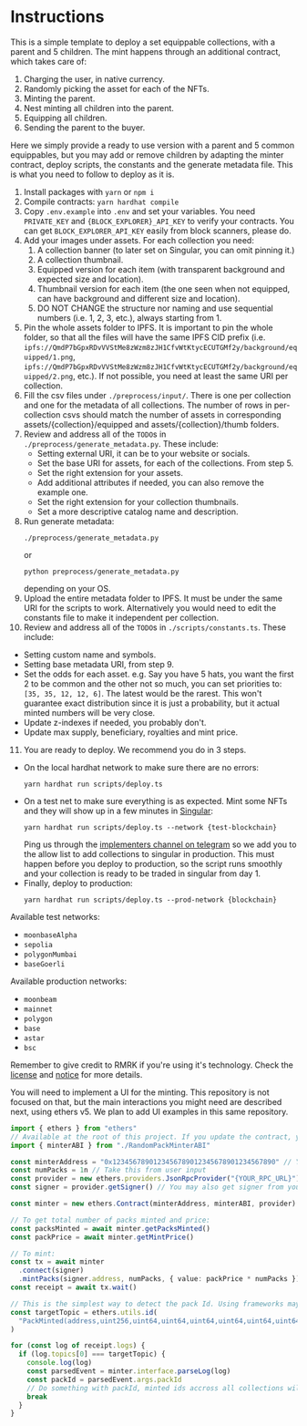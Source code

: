 # Instructions

This is a simple template to deploy a set equippable collections, with a parent and 5 children. The mint happens through an additional contract, which takes care of:

1. Charging the user, in native currency.
2. Randomly picking the asset for each of the NFTs.
3. Minting the parent.
4. Nest minting all children into the parent.
5. Equipping all children.
6. Sending the parent to the buyer.

Here we simply provide a ready to use version with a parent and 5 common equippables, but you may add or remove children by adapting the minter contract, deploy scripts, the constants and the generate metadata file. This is what you need to follow to deploy as it is.

1. Install packages with `yarn` or `npm i`
2. Compile contracts: `yarn hardhat compile`
3. Copy `.env.example` into `.env` and set your variables. You need `PRIVATE_KEY` and `{BLOCK_EXPLORER}_API_KEY` to verify your contracts. You can get `BLOCK_EXPLORER_API_KEY` easily from block scanners, please do.
4. Add your images under assets. For each collection you need:
   1. A collection banner (to later set on Singular, you can omit pinning it.)
   2. A collection thumbnail.
   3. Equipped version for each item (with transparent background and expected size and location).
   4. Thumbnail version for each item (the one seen when not equipped, can have background and different size and location).
   5. DO NOT CHANGE the structure nor naming and use sequential numbers (i.e. 1, 2, 3, etc.), always starting from 1.
5. Pin the whole assets folder to IPFS. It is important to pin the whole folder, so that all the files will have the same IPFS CID prefix (i.e. `ipfs://QmdP7bGpxRDvVVStMe8zWzm8zJH1CfvWtKtycECUTGMf2y/background/equipped/1.png`, `ipfs://QmdP7bGpxRDvVVStMe8zWzm8zJH1CfvWtKtycECUTGMf2y/background/equipped/2.png`, etc.). If not possible, you need at least the same URI per collection.
6. Fill the csv files under `./preprocess/input/`. There is one per collection and one for the metadata of all collections. The number of rows in per-collection csvs should match the number of assets in corresponding assets/{collection}/equipped and assets/{collection}/thumb folders.
7. Review and address all of the `TODO`s in `./preprocess/generate_metadata.py`. These include:
   - Setting external URI, it can be to your website or socials.
   - Set the base URI for assets, for each of the collections. From step 5.
   - Set the right extension for your assets.
   - Add additional attributes if needed, you can also remove the example one.
   - Set the right extension for your collection thumbnails.
   - Set a more descriptive catalog name and description.
8. Run generate metadata:
   ```
   ./preprocess/generate_metadata.py
   ```
   or
   ```
   python preprocess/generate_metadata.py
   ```
   depending on your OS.
9. Upload the entire metadata folder to IPFS. It must be under the same URI for the scripts to work. Alternatively you would need to edit the constants file to make it independent per collection.
10. Review and address all of the `TODO`s in `./scripts/constants.ts`. These include:

- Setting custom name and symbols.
- Setting base metadata URI, from step 9.
- Set the odds for each asset. e.g. Say you have 5 hats, you want the first 2 to be common and the other not so much, you can set priorities to: `[35, 35, 12, 12, 6]`. The latest would be the rarest. This won't guarantee exact distribution since it is just a probability, but it actual minted numbers will be very close.
- Update z-indexes if needed, you probably don't.
- Update max supply, beneficiary, royalties and mint price.

11. You are ready to deploy. We recommend you do in 3 steps.

- On the local hardhat network to make sure there are no errors:
  ```
  yarn hardhat run scripts/deploy.ts
  ```
- On a test net to make sure everything is as expected. Mint some NFTs and they will show up in a few minutes in [Singular](https://dev.singular.app/):
  ```
  yarn hardhat run scripts/deploy.ts --network {test-blockchain}
  ```
  Ping us through the [implementers channel on telegram](https://t.me/rmrkimpl) so we add you to the allow list to add collections to singular in production. This must happen before you deploy to production, so the script runs smoothly and your collection is ready to be traded in singular from day 1.
- Finally, deploy to production:
  ```
  yarn hardhat run scripts/deploy.ts --prod-network {blockchain}
  ```

Available test networks:

- `moonbaseAlpha`
- `sepolia`
- `polygonMumbai`
- `baseGoerli`

Available production networks:

- `moonbeam`
- `mainnet`
- `polygon`
- `base`
- `astar`
- `bsc`

Remember to give credit to RMRK if you're using it's technology. Check the [license](LICENSE) and [notice](NOTICE.md) for more details.

You will need to implement a UI for the minting. This repository is not focused on that, but the main interactions you might need are described next, using ethers v5. We plan to add UI examples in this same repository.

```typescript
import { ethers } from "ethers"
// Available at the root of this project. If you update the contract, you can get it after compiling at `./artifacts/contracts/RandomPackMinter.sol/RandomPackMinter.json`  At the `abi` property:
import { minterABI } from "./RandomPackMinterABI"

const minterAddress = "0x1234567890123456789012345678901234567890" // You get this from the deploy script
const numPacks = 1n // Take this from user input
const provider = new ethers.providers.JsonRpcProvider("{YOUR_RPC_URL}") // You may also get provider from your framework, or user's wallet
const signer = provider.getSigner() // You may also get signer from your framework, or user's wallet

const minter = new ethers.Contract(minterAddress, minterABI, provider)

// To get total number of packs minted and price:
const packsMinted = await minter.getPacksMinted()
const packPrice = await minter.getMintPrice()

// To mint:
const tx = await minter
  .connect(signer)
  .mintPacks(signer.address, numPacks, { value: packPrice * numPacks })
const receipt = await tx.wait()

// This is the simplest way to detect the pack Id. Using frameworks may give you a more convenient way to do it.
const targetTopic = ethers.utils.id(
  "PackMinted(address,uint256,uint64,uint64,uint64,uint64,uint64,uint64)"
)

for (const log of receipt.logs) {
  if (log.topics[0] === targetTopic) {
    console.log(log)
    const parsedEvent = minter.interface.parseLog(log)
    const packId = parsedEvent.args.packId
    // Do something with packId, minted ids accross all collections will match thisId
    break
  }
}
```
